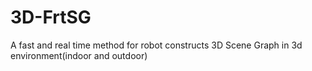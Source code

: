 # 3D-FrtSG
A fast and real time method for robot constructs 3D Scene Graph in 3d environment(indoor and outdoor)
